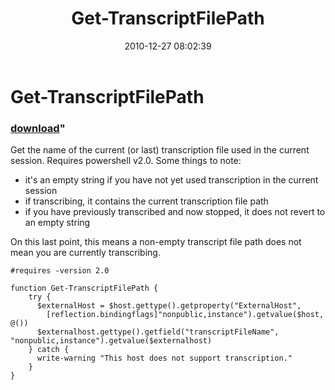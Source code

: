 ﻿---
pid:            2423
parent:         0
children:       
poster:         Oisin Grehan
title:          Get-TranscriptFilePath
date:           2010-12-27 08:02:39
format:         posh
---

# Get-TranscriptFilePath

### [download](2423.ps1)"

Get the name of the current (or last) transcription file used in the current session. Requires powershell v2.0. Some things to note: 
 
- it's an empty string if you have not yet used transcription in the current session
- if transcribing, it contains the current transcription file path
- if you have previously transcribed and now stopped, it does not revert to an empty string
 
On this last point, this means a non-empty transcript file path does not mean you are currently transcribing.

```posh
#requires -version 2.0

function Get-TranscriptFilePath {
    try {
      $externalHost = $host.gettype().getproperty("ExternalHost",
        [reflection.bindingflags]"nonpublic,instance").getvalue($host, @())
      $externalhost.gettype().getfield("transcriptFileName", "nonpublic,instance").getvalue($externalhost)
    } catch {
      write-warning "This host does not support transcription."
    }
}
```
